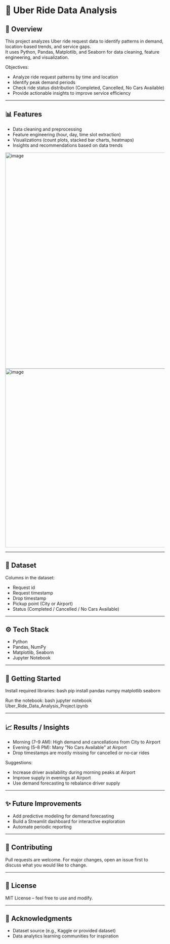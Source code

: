 # 🚕 Uber Ride Data Analysis

## 📌 Overview
This project analyzes Uber ride request data to identify patterns in demand, location-based trends, and service gaps.  
It uses Python, Pandas, Matplotlib, and Seaborn for data cleaning, feature engineering, and visualization.

Objectives:
- Analyze ride request patterns by time and location
- Identify peak demand periods
- Check ride status distribution (Completed, Cancelled, No Cars Available)
- Provide actionable insights to improve service efficiency

---

## 📊 Features
- Data cleaning and preprocessing  
- Feature engineering (hour, day, time slot extraction)  
- Visualizations (count plots, stacked bar charts, heatmaps)  
- Insights and recommendations based on data trends

<img width="1260" height="683" alt="image" src="https://github.com/user-attachments/assets/b572219f-7883-48d4-ab03-5a24125a0e76" />
<img width="680" height="565" alt="image" src="https://github.com/user-attachments/assets/c6babb27-b474-42c7-a9a7-37321316bfe9" />


---

## 📁 Dataset
Columns in the dataset:
- Request id
- Request timestamp
- Drop timestamp
- Pickup point (City or Airport)
- Status (Completed / Cancelled / No Cars Available)

---

## ⚙ Tech Stack
- Python
- Pandas, NumPy
- Matplotlib, Seaborn
- Jupyter Notebook

---

## 🚀 Getting Started
Install required libraries:
bash
pip install pandas numpy matplotlib seaborn


Run the notebook:
bash
jupyter notebook Uber_Ride_Data_Analysis_Project.ipynb


---

## 📈 Results / Insights
- Morning (7–9 AM): High demand and cancellations from City to Airport  
- Evening (5–8 PM): Many "No Cars Available" at Airport  
- Drop timestamps are mostly missing for cancelled or no‑car rides

Suggestions:
- Increase driver availability during morning peaks at Airport
- Improve supply in evenings at Airport
- Use demand forecasting to rebalance driver supply

---

## ✨ Future Improvements
- Add predictive modeling for demand forecasting
- Build a Streamlit dashboard for interactive exploration
- Automate periodic reporting

---

## 🤝 Contributing
Pull requests are welcome. For major changes, open an issue first to discuss what you would like to change.

---

## 📜 License
MIT License – feel free to use and modify.

---

## 🙌 Acknowledgments
- Dataset source (e.g., Kaggle or provided dataset)
- Data analytics learning communities for inspiration
